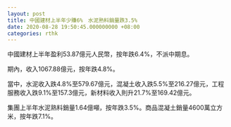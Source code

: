 ```yaml
---
layout: post
title: 中國建材上半年少賺6%　水泥熟料銷量跌3.5%
date: 2020-08-28 19:50:45.000000000 +08:00
categories: rthk
---
```


中國建材上半年盈利53.87億元人民幣，按年跌6.4%，不派中期息。

期內，收入1067.88億元，按年跌4.8%。

當中，水泥收入跌4.8%至579.67億元，混凝土收入跌5.5%至216.27億元，工程服務收入跌9.1%至157.3億元，新材料收入則升21.7%至169.42億元。

集團上半年水泥熟料銷量1.64億噸，按年跌3.5%。商品混凝土銷量4600萬立方米，按年跌7.1%。
